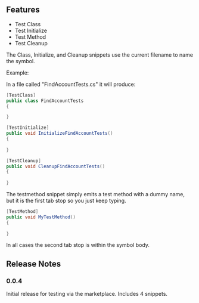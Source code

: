## Features

* Test Class
* Test Initialize
* Test Method
* Test Cleanup

The Class, Initialize, and Cleanup snippets use the current filename to name the symbol.

Example:  

In a file called "FindAccountTests.cs" it will produce:

```csharp
[TestClass]
public class FindAccountTests 
{

}
```

```csharp
[TestInitialize]
public void InitializeFindAccountTests()
{
    
}
```

```csharp
[TestCleanup]
public void CleanupFindAccountTests()
{
    
}
```

The testmethod snippet simply emits a test method with a dummy name, but it is the first tab stop so you just keep typing.

```csharp
[TestMethod]
public void MyTestMethod()
{
    
}
```

In all cases the second tab stop is within the symbol body.

## Release Notes

### 0.0.4

Initial release for testing via the marketplace.  Includes 4 snippets.